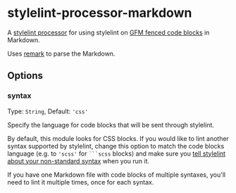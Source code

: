 # stylelint-processor-markdown

A [stylelint processor](http://stylelint.io/user-guide/configuration/#processors) for using stylelint on [GFM fenced code blocks](https://help.github.com/articles/creating-and-highlighting-code-blocks/) in Markdown.

Uses [remark](https://github.com/wooorm/remark) to parse the Markdown.

## Options

### syntax

Type: `String`, Default: `'css'`

Specify the language for code blocks that will be sent through stylelint.

By default, this module looks for CSS blocks. If you would like to lint another syntax supported by stylelint, change this option to match the code blocks language (e.g. to `'scss'` for <code>```scss</code> blocks) and make sure you [tell stylelint about your non-standard syntax](http://stylelint.io/user-guide/css-processors/) when you run it.

If you have one Markdown file with code blocks of multiple syntaxes, you'll need to lint it multiple times, once for each syntax.
